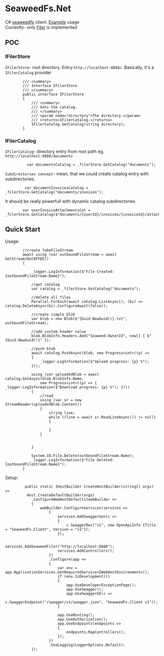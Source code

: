 SeaweedFs.Net
============

C# [seaweedfs](https://github.com/chrislusf/seaweedfs) client. [Example](./examples/SeaweedFs.Client.Example) usage  
Currently- only [Filer](https://github.com/chrislusf/seaweedfs/wiki/Filer-Setup) is implemented  

POC
------- 
 ### IFilerStore
`IFilerStore`- root directory. Entry `http://localhost:8888/`. Basically, it's a `IFilerCatalog` provider        

            /// <summary>
            /// Interface IFilerStore
            /// </summary>
            public interface IFilerStore
            {
                /// <summary>
                /// Gets the catalog.
                /// </summary>
                /// <param name="directory">The directory.</param>
                /// <returns>IFilerCatalog.</returns>
                IFilerCatalog GetCatalog(string directory);
            }
 
 ### IFilerCatalog
`IFilerCatalog`- directory entry from root path eg. `http://localhost:8888/documents`  

              var documentsCatalog = _filerStore.GetCatalog("documents");
              

  
`Subdirectories concept`- mean, that we could create catalog entry with subdirectories.      
            
             var documentInvoicesCatalog = _filerStore.GetCatalog("documents/invoices");

It should be really powerfull with dynamic catalog subdirectories    

            var userInvoiceAttachmentsCat = _filerStore.GetCatalog($"documents/{userId}/invoices/{invoiceId}/attachments");  
                      
           

Quick Start
-------
Usage:

            //create fakeFileStream
            await using (var outboundFileStream = await GetStream(0xC0FFEE))
            {

                _logger.LogInformation($"File Created: {outboundFileStream.Name}");

                //get catalog
                var catalog = _filerStore.GetCatalog("documents");

                //delete all files
                Parallel.ForEach(await catalog.ListAsync(), (bi) => catalog.DeleteAsync(bi).ConfigureAwait(false));

                //create simple blob
                var blob = new Blob($"{Guid.NewGuid()}.txt", outboundFileStream);

                //add custom header value
                blob.BlobInfo.Headers.Add("Seaweed-OwnerId", new[] { $"{Guid.NewGuid()}" });

                //push blob
                await catalog.PushAsync(blob, new Progress<int>((p) =>
                {
                    _logger.LogInformation($"Upload progress: {p} %");
                }));

                using (var uploadedBlob = await catalog.GetAsync(blob.BlobInfo.Name,
                    new Progress<int>((p) => { _logger.LogInformation($"Download progress: {p} %"); })))
                {
                    //read
                    using (var sr = new StreamReader(uploadedBlob.Content))
                    {
                        string line;
                        while ((line = await sr.ReadLineAsync()) != null)
                        {

                        }
                    }


                }

                System.IO.File.Delete(outboundFileStream.Name);
                _logger.LogInformation($"File Deleted: {outboundFileStream.Name}");
            }
            
Setup:

             public static IHostBuilder CreateHostBuilder(string[] args) =>
              Host.CreateDefaultBuilder(args)
                .ConfigureWebHostDefaults(webBuilder =>
                {
                    webBuilder.ConfigureServices(services =>
                        {
                            services.AddSwaggerGen(c =>
                            {
                                c.SwaggerDoc("v1", new OpenApiInfo {Title = "SeaweedFs.Client", Version = "v1"});
                            });

                            services.AddSeaweedFiler("http://localhost:8888");
                            services.AddControllers();
                        })
                        .Configure(app =>
                        {
                            var env = app.ApplicationServices.GetRequiredService<IWebHostEnvironment>();
                            if (env.IsDevelopment())
                            {
                                app.UseDeveloperExceptionPage();
                                app.UseSwagger();
                                app.UseSwaggerUI(c =>
                                    c.SwaggerEndpoint("/swagger/v1/swagger.json", "SeaweedFs.Client v1"));
                            }

                            app.UseRouting();
                            app.UseAuthorization();
                            app.UseEndpoints(endpoints =>
                            {
                                endpoints.MapControllers();
                            });
                        })
                        .UseLogging(LoggerOptions.Default);
                });
            
                        

